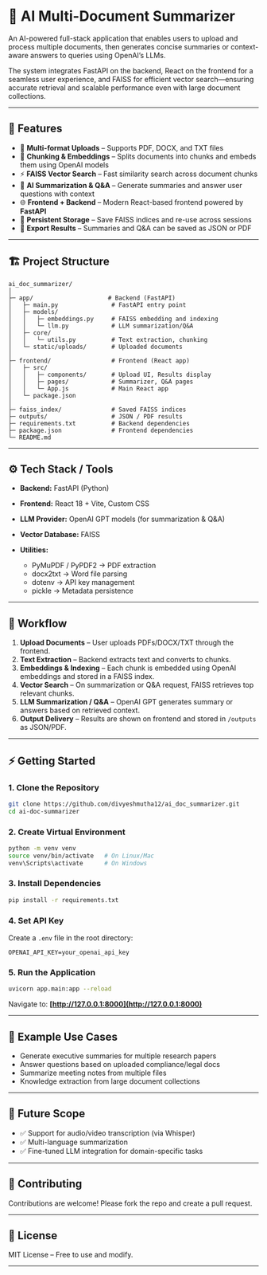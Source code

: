 # 📄 AI Multi-Document Summarizer

An AI-powered full-stack application that enables users to upload and process multiple documents, then generates concise summaries or context-aware answers to queries using OpenAI’s LLMs.

The system integrates FastAPI on the backend, React on the frontend for a seamless user experience, and FAISS for efficient vector search—ensuring accurate retrieval and scalable performance even with large document collections.

---

## 🚀 Features

* 📂 **Multi-format Uploads** – Supports PDF, DOCX, and TXT files
* 🧩 **Chunking & Embeddings** – Splits documents into chunks and embeds them using OpenAI models
* ⚡ **FAISS Vector Search** – Fast similarity search across document chunks
* 🤖 **AI Summarization & Q&A** – Generate summaries and answer user questions with context
* 🌐 **Frontend + Backend** – Modern React-based frontend powered by **FastAPI**
* 💾 **Persistent Storage** – Save FAISS indices and re-use across sessions
* 📑 **Export Results** – Summaries and Q&A can be saved as JSON or PDF

---

## 🏗️ Project Structure

```
ai_doc_summarizer/
│
├─ app/                     # Backend (FastAPI)
│   ├─ main.py               # FastAPI entry point
│   ├─ models/
│   │   ├─ embeddings.py     # FAISS embedding and indexing
│   │   └─ llm.py            # LLM summarization/Q&A
│   ├─ core/
│   │   └─ utils.py          # Text extraction, chunking
│   └─ static/uploads/       # Uploaded documents
│
├─ frontend/                 # Frontend (React app)
│   ├─ src/
│   │   ├─ components/       # Upload UI, Results display
│   │   ├─ pages/            # Summarizer, Q&A pages
│   │   └─ App.js            # Main React app
│   └─ package.json
│
├─ faiss_index/              # Saved FAISS indices
├─ outputs/                  # JSON / PDF results
├─ requirements.txt          # Backend dependencies
├─ package.json              # Frontend dependencies
└─ README.md

```

---

## ⚙️ Tech Stack / Tools

* **Backend:** FastAPI (Python)
* **Frontend:** React 18 + Vite, Custom CSS
* **LLM Provider:** OpenAI GPT models (for summarization & Q&A)
* **Vector Database:** FAISS
* **Utilities:**

  * PyMuPDF / PyPDF2 → PDF extraction
  * docx2txt → Word file parsing
  * dotenv → API key management
  * pickle → Metadata persistence

---

## 🔄 Workflow

1. **Upload Documents** – User uploads PDFs/DOCX/TXT through the frontend.
2. **Text Extraction** – Backend extracts text and converts to chunks.
3. **Embeddings & Indexing** – Each chunk is embedded using OpenAI embeddings and stored in a FAISS index.
4. **Vector Search** – On summarization or Q&A request, FAISS retrieves top relevant chunks.
5. **LLM Summarization / Q&A** – OpenAI GPT generates summary or answers based on retrieved context.
6. **Output Delivery** – Results are shown on frontend and stored in `/outputs` as JSON/PDF.

---

## ⚡ Getting Started

### 1. Clone the Repository

```bash
git clone https://github.com/divyeshmutha12/ai_doc_summarizer.git
cd ai-doc-summarizer
```

### 2. Create Virtual Environment

```bash
python -m venv venv
source venv/bin/activate   # On Linux/Mac
venv\Scripts\activate      # On Windows
```

### 3. Install Dependencies

```bash
pip install -r requirements.txt
```

### 4. Set API Key

Create a `.env` file in the root directory:

```
OPENAI_API_KEY=your_openai_api_key
```

### 5. Run the Application

```bash
uvicorn app.main:app --reload
```

Navigate to: **[http://127.0.0.1:8000](http://127.0.0.1:8000)**

---

## 📝 Example Use Cases

* Generate executive summaries for multiple research papers
* Answer questions based on uploaded compliance/legal docs
* Summarize meeting notes from multiple files
* Knowledge extraction from large document collections

---

## 🔮 Future Scope

* ✅ Support for audio/video transcription (via Whisper)
* ✅ Multi-language summarization
* ✅ Fine-tuned LLM integration for domain-specific tasks

---

## 🤝 Contributing

Contributions are welcome! Please fork the repo and create a pull request.

---

## 📜 License

MIT License – Free to use and modify.

---
